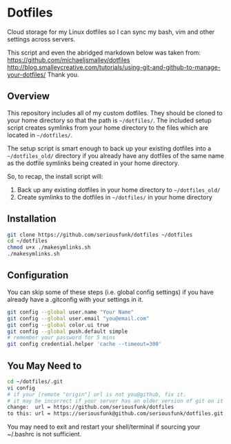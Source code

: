 Dotfiles
========

Cloud storage for my Linux dotfiles so I can sync my bash, vim and other settings across servers.

This script and even the abridged markdown below was taken from:
https://github.com/michaeljsmalley/dotfiles
http://blog.smalleycreative.com/tutorials/using-git-and-github-to-manage-your-dotfiles/
Thank you.

Overview
------------

This repository includes all of my custom dotfiles.  They should be cloned to
your home directory so that the path is `~/dotfiles/`.  The included setup
script creates symlinks from your home directory to the files which are located
in `~/dotfiles/`.

The setup script is smart enough to back up your existing dotfiles into a
`~/dotfiles_old/` directory if you already have any dotfiles of the same name as
the dotfile symlinks being created in your home directory.

So, to recap, the install script will:

1. Back up any existing dotfiles in your home directory to `~/dotfiles_old/`
2. Create symlinks to the dotfiles in `~/dotfiles/` in your home directory

Installation
------------

``` bash
git clone https://github.com/seriousfunk/dotfiles ~/dotfiles
cd ~/dotfiles
chmod u+x ./makesymlinks.sh
./makesymlinks.sh
```

Configuration
------------
You can skip some of these steps (i.e. global config settings) if you have already have a .gitconfig with your settings in it.

``` bash
git config --global user.name "Your Name"
git config --global user.email "you@email.com"
git config --global color.ui true
git config --global push.default simple
# remember your password for 5 mins
git config credential.helper 'cache --timeout=300'
```

You May Need to
------------

``` bash
cd ~/dotfiles/.git
vi config
# if your [remote "origin"] url is not you@github, fix it.
# it may be incorrect if your server has an older version of git on it and you've cloned https
change:  url = https://github.com/seriousfunk/dotfiles
to this: url = https://seriousfunk@github.com/seriousfunk/dotfiles.git
```

You may need to exit and restart your shell/terminal if sourcing your ~/.bashrc is not sufficient.
